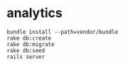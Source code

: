 # analytics

    bundle install --path=vendor/bundle
    rake db:create
    rake db:migrate
    rake db:seed
    rails server
